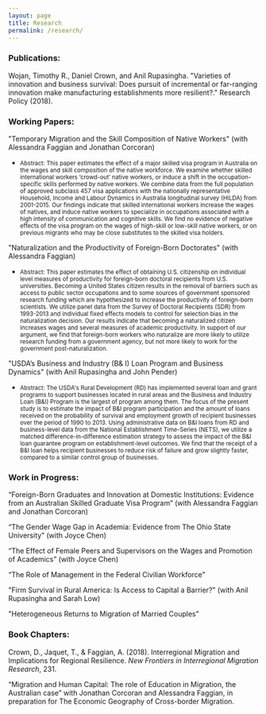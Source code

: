 ```yaml
---
layout: page
title: Research
permalink: /research/
---
```

### Publications:
Wojan, Timothy R., Daniel Crown, and Anil Rupasingha. "Varieties of innovation and business survival: Does pursuit of incremental or far-ranging innovation make manufacturing establishments more resilient?." Research Policy (2018).

### Working Papers: 

"Temporary Migration and the Skill Composition of Native Workers" 
(with Alessandra Faggian and Jonathan Corcoran)
* <small>Abstract: 
This paper estimates the effect of a major skilled visa program in Australia on the wages and skill composition of the native workforce. We examine whether skilled international workers ‘crowd-out’ native workers, or induce a shift in the occupation-specific skills performed by native workers. We combine data from the full population of approved subclass 457 visa applications with the nationally representative Household, Income and Labour Dynamics in Australia longitudinal survey (HILDA) from 2001-2015. Our findings indicate that skilled international workers increase the wages of natives, and induce native workers to specialize in occupations associated with a high intensity of communication and cognitive skills.  We find no evidence of negative effects of the visa program on the wages of high-skill or low-skill native workers, or on previous migrants who may be close substitutes to the skilled visa holders. </small>


"Naturalization and the Productivity of Foreign-Born Doctorates"
(with Alessandra Faggian)
*  <small>Abstract: 
This paper estimates the effect of obtaining U.S. citizenship on individual level measures of productivity for foreign-born doctoral recipients from U.S. universities. Becoming a United States citizen results in the removal of barriers such as access to public sector occupations and to some sources of government sponsored research funding which are hypothesized to increase the productivity of foreign-born scientists. We utilize panel data from the Survey of Doctoral Recipients (SDR) from 1993-2013 and individual fixed effects models to control for selection bias in the naturalization decision. Our results indicate that becoming a naturalized citizen increases wages and several measures of academic productivity.  In support of our argument, we find that foreign-born workers who naturalize are more likely to utilize research funding from a government agency, but not more likely to work for the government post-naturalization.  </small>
  
 
"USDA’s Business and Industry (B& I) Loan Program and Business Dynamics" 
(with Anil Rupasingha and John Pender)
* <small> Abstract:
The USDA's Rural Development (RD) has implemented several loan and grant programs to support businesses located in rural areas and the Business and Industry Loan (B&I) Program is the largest of program among them. The focus of the present study is to estimate the impact of B&I program participation and the amount of loans received on the probability of survival and employment growth of recipient businesses over the period of 1990 to 2013. Using administrative data on B&I loans from RD and business-level data from the National Establishment Time-Series (NETS), we utilize a matched difference-in-difference estimation strategy to assess the impact of the B&I loan guarantee program on establishment-level outcomes. We find that the receipt of a B&I loan helps recipient businesses to reduce risk of failure and grow slightly faster, compared to a similar control group of businesses. </small>
	
	


### Work in Progress:

“Foreign-Born Graduates and Innovation at Domestic Institutions: Evidence from an
Australian Skilled Graduate Visa Program” 
(with Alessandra Faggian and Jonathan Corcoran)

“The Gender Wage Gap in Academia: Evidence from The Ohio State University”
(with Joyce Chen)

“The Effect of Female Peers and Supervisors on the Wages and Promotion of Academics”
(with Joyce Chen)

“The Role of Management in the Federal Civilian Workforce”

"Firm Survival in Rural America: Is Access to Capital a Barrier?" 
(with Anil Rupasingha and Sarah Low)
   
"Heterogeneous Returns to Migration of Married Couples"


### Book Chapters:
Crown, D., Jaquet, T., & Faggian, A. (2018). Interregional Migration and Implications for Regional Resilience. *New Frontiers in Interregional Migration Research*, 231.

“Migration and Human Capital: The role of Education in Migration, the Australian case” with Jonathan Corcoran and Alessandra Faggian, in preparation for The Economic Geography of Cross-border Migration.

